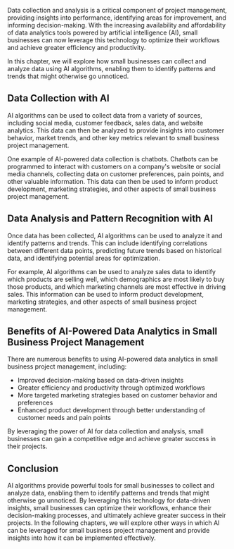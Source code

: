 

Data collection and analysis is a critical component of project management, providing insights into performance, identifying areas for improvement, and informing decision-making. With the increasing availability and affordability of data analytics tools powered by artificial intelligence (AI), small businesses can now leverage this technology to optimize their workflows and achieve greater efficiency and productivity.

In this chapter, we will explore how small businesses can collect and analyze data using AI algorithms, enabling them to identify patterns and trends that might otherwise go unnoticed.

Data Collection with AI
-----------------------

AI algorithms can be used to collect data from a variety of sources, including social media, customer feedback, sales data, and website analytics. This data can then be analyzed to provide insights into customer behavior, market trends, and other key metrics relevant to small business project management.

One example of AI-powered data collection is chatbots. Chatbots can be programmed to interact with customers on a company's website or social media channels, collecting data on customer preferences, pain points, and other valuable information. This data can then be used to inform product development, marketing strategies, and other aspects of small business project management.

Data Analysis and Pattern Recognition with AI
---------------------------------------------

Once data has been collected, AI algorithms can be used to analyze it and identify patterns and trends. This can include identifying correlations between different data points, predicting future trends based on historical data, and identifying potential areas for optimization.

For example, AI algorithms can be used to analyze sales data to identify which products are selling well, which demographics are most likely to buy those products, and which marketing channels are most effective in driving sales. This information can be used to inform product development, marketing strategies, and other aspects of small business project management.

Benefits of AI-Powered Data Analytics in Small Business Project Management
--------------------------------------------------------------------------

There are numerous benefits to using AI-powered data analytics in small business project management, including:

* Improved decision-making based on data-driven insights
* Greater efficiency and productivity through optimized workflows
* More targeted marketing strategies based on customer behavior and preferences
* Enhanced product development through better understanding of customer needs and pain points

By leveraging the power of AI for data collection and analysis, small businesses can gain a competitive edge and achieve greater success in their projects.

Conclusion
----------

AI algorithms provide powerful tools for small businesses to collect and analyze data, enabling them to identify patterns and trends that might otherwise go unnoticed. By leveraging this technology for data-driven insights, small businesses can optimize their workflows, enhance their decision-making processes, and ultimately achieve greater success in their projects. In the following chapters, we will explore other ways in which AI can be leveraged for small business project management and provide insights into how it can be implemented effectively.
